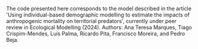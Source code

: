 The code presented here corresponds to the model described in the article 
'Using individual-based demographic modelling to estimate the impacts of anthropogenic mortality on territorial predators',
currently under peer review in Ecological Modelling (2024).
Authors: Ana Teresa Marques, Tiago Crispim-Mendes, Luís Palma, Ricardo Pita, Francisco Moreira, and Pedro Beja.
